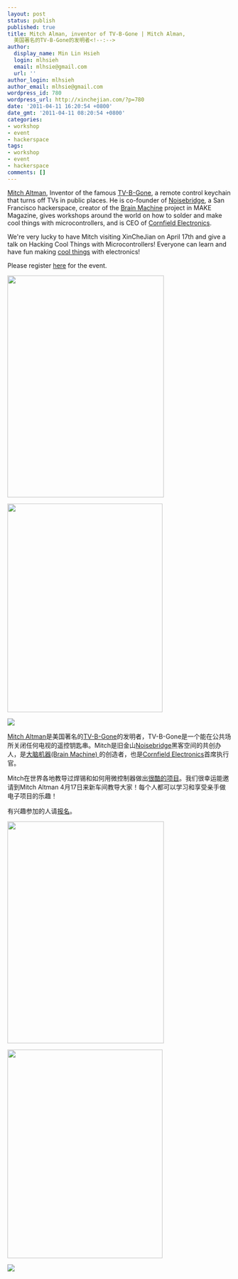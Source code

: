 ```yaml
---
layout: post
status: publish
published: true
title: Mitch Alman, inventor of TV-B-Gone | Mitch Alman,
  美国著名的TV-B-Gone的发明者<!--:-->
author:
  display_name: Min Lin Hsieh
  login: mlhsieh
  email: mlhsie@gmail.com
  url: ''
author_login: mlhsieh
author_email: mlhsie@gmail.com
wordpress_id: 780
wordpress_url: http://xinchejian.com/?p=780
date: '2011-04-11 16:20:54 +0800'
date_gmt: '2011-04-11 08:20:54 +0800'
categories:
- workshop
- event
- hackerspace
tags:
- workshop
- event
- hackerspace
comments: []
---
```

<p><!--:en--><a href="http://en.wikipedia.org/wiki/Mitch_Altman">Mitch Altman</a>, Inventor of the famous <a href="http://en.wikipedia.org/wiki/TV-B-Gone">TV-B-Gone</a>, a remote control keychain that turns off TVs in public places. He is co-founder of <a href="https://www.noisebridge.net/wiki/Noisebridge">Noisebridge</a>, a San Francisco hackerspace, creator of the <a href="http://makezine.com/10/brainwave/">Brain Machine</a> project in MAKE Magazine, gives workshops around the world on how to solder and make cool things with microcontrollers, and is CEO of <a href="http://www.cornfieldelectronics.com/">Cornfield Electronics</a>.</p>
<p>We're very lucky to have Mitch visiting XinCheJian on April 17th and give a talk on Hacking Cool Things with Microcontrollers! Everyone can learn and have fun making <a href="http://www.tvbgone.com/cfe_mfaire.php?PHPSESSID=561f54cf995b8669a2dfa73339f86af2">cool things</a> with electronics!</p>
<p>Please register <a href="http://xinchejian.com/event/?regevent_action=register&event_id=5&name_of_event=MitchAltman-HackingCoolThingswithMicrocontrollers!">here</a> for the event.</p>
<p><a href="http://xinchejian.com/2011/04/11/mitch-alman-inventor-of-tv-b-gone/brainmachine/" rel="attachment wp-att-782"><img src="http://xinchejian.com/wp-content/uploads/2011/04/BrainMachine.jpg" alt="" title="BrainMachine" width="352" height="500" class="alignnone size-full wp-image-782" /></a></p>
<p><a href="http://xinchejian.com/2011/04/11/mitch-alman-inventor-of-tv-b-gone/tvbg_leftpic2/" rel="attachment wp-att-783"><img src="http://xinchejian.com/wp-content/uploads/2011/04/tvbg_LeftPic2.gif" alt="" title="tvbg_LeftPic2" width="349" height="470" class="alignnone size-full wp-image-783" /></a></p>
<p><img src="http://xinchejian.com/wp-content/uploads/2011/03/MitchAlmanPoster-Web.jpg"></p><!--:--><!--:zh--><a href="http://en.wikipedia.org/wiki/Mitch_Altman">Mitch Altman</a>是美国著名的<a href="http://en.wikipedia.org/wiki/TV-B-Gone">TV-B-Gone</a>的发明者，TV-B-Gone是一个能在公共场所关闭任何电视的遥控钥匙串。Mitch是旧金山<a href="https://www.noisebridge.net/wiki/Noisebridge">Noisebridge</a>黑客空间的共创办人，是<a href="http://makezine.com/10/brainwave/">大脑机器(Brain Machine) </a>的创造者，也是<a href="http://www.cornfieldelectronics.com/">Cornfield Electronics</a>首席执行官。</p>
<p>Mitch在世界各地教导过焊锡和如何用微控制器做出<a href="http://www.tvbgone.com/cfe_mfaire.php?PHPSESSID=561f54cf995b8669a2dfa73339f86af2">很酷的项目</a>。我们很幸运能邀请到Mitch Altman 4月17日来新车间教导大家！每个人都可以学习和享受亲手做电子项目的乐趣！</p>
<p>有兴趣参加的人请<a href="http://xinchejian.com/event/?regevent_action=register&event_id=5&name_of_event=MitchAltman-HackingCoolThingswithMicrocontrollers!">报名</a>。</p>
<p><a href="http://xinchejian.com/2011/04/11/mitch-alman-inventor-of-tv-b-gone/brainmachine/" rel="attachment wp-att-782"><img src="http://xinchejian.com/wp-content/uploads/2011/04/BrainMachine.jpg" alt="" title="BrainMachine" width="352" height="500" class="alignnone size-full wp-image-782" /></a></p>
<p><a href="http://xinchejian.com/2011/04/11/mitch-alman-inventor-of-tv-b-gone/tvbg_leftpic2/" rel="attachment wp-att-783"><img src="http://xinchejian.com/wp-content/uploads/2011/04/tvbg_LeftPic2.gif" alt="" title="tvbg_LeftPic2" width="349" height="470" class="alignnone size-full wp-image-783" /></a></p>
<p><img src="http://xinchejian.com/wp-content/uploads/2011/03/MitchAlmanPoster-Web.jpg"></p><!--:--></p>
